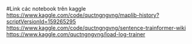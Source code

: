 #Link các notebook trên kaggle
https://www.kaggle.com/code/quctngngvng/maplib-history?scriptVersionId=159265295
https://www.kaggle.com/code/quctngngvng/sentence-trainformer-wiki
https://www.kaggle.com/quctngngvng/load-log-trainer
